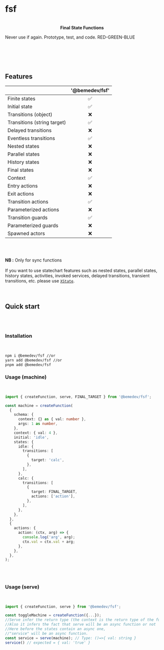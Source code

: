 # fsf

<p align="center">
  
  <br />
    <strong>Final State Functions</strong>
    <p>Never use if again. Prototype, test, and code. RED-GREEN-BLUE</p>
  <br />

</p>

<br/>
<br/>

## Features

|                             | **'@bemedev/fsf'** |
| --------------------------- | :----------------: |
| Finite states               |         ✅         |
| Initial state               |         ✅         |
| Transitions (object)        |         ❌         |
| Transitions (string target) |         ✅         |
| Delayed transitions         |         ❌         |
| Eventless transitions       |         ✅         |
| Nested states               |         ❌         |
| Parallel states             |         ❌         |
| History states              |         ❌         |
| Final states                |         ❌         |
| Context                     |         ✅         |
| Entry actions               |         ❌         |
| Exit actions                |         ❌         |
| Transition actions          |         ✅         |
| Parameterized actions       |         ❌         |
| Transition guards           |         ✅         |
| Parameterized guards        |         ❌         |
| Spawned actors              |         ❌         |

<br/>
<br/>

**NB :** Only for sync functions <br/> <br/> If you want to use statechart
features such as nested states, parallel states, history states,
activities, invoked services, delayed transitions, transient transitions,
etc. please use [`XState`](https://github.com/statelyai/xstate). <br/>
<br/> <br/>

## Quick start

<br/>
<br/>

### Installation

<br/>

```bash
npm i @bemedev/fsf //or
yarn add @bemedev/fsf //or
pnpm add @bemedev/fsf
```

### Usage (machine)

<br/>

```ts
import { createFunction, serve, FINAL_TARGET } from '@bemedev/fsf';

const machine = createFunction(
  {
    schema: {
      context: {} as { val: number },
      args: 1 as number,
    },
    context: { val: 4 },
    initial: 'idle',
    states: {
      idle: {
        transitions: [
          {
            target: 'calc',
          },
        ],
      },
      calc: {
        transitions: [
          {
            target: FINAL_TARGET,
            actions: ['action'],
          },
        ],
      },
    },
  },
  {
    actions: {
      action: (ctx, arg) => {
        console.log('arg', arg);
        ctx.val = ctx.val + arg;
      },
    },
  },
);
```

<br/>
<br/>

### Usage (serve)

<br/>

```ts
import { createFunction, serve } from '@bemedev/fsf';

const toggleMachine = createFunction({...});
//Serve infer the return type (the context is the return type of the function)
//Also it infers the fact that serve will be an async function or not
//Here before the states contain an async one,
//"service" will be an async function.
const service = serve(machine); // Type: ()=>{ val: string }
service() // expected = { val: 'true' }
```

